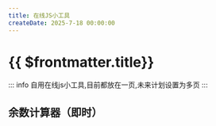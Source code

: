 ```yaml
---
title: 在线JS小工具
createDate: 2025-7-18 00:00:00
---
```


<script setup>
import Quotient from '../src/components/Quotient.vue'
</script>

# {{ $frontmatter.title}}

::: info
自用在线js小工具,目前都放在一页,未来计划设置为多页
:::

## 余数计算器（即时）

<Quotient />

